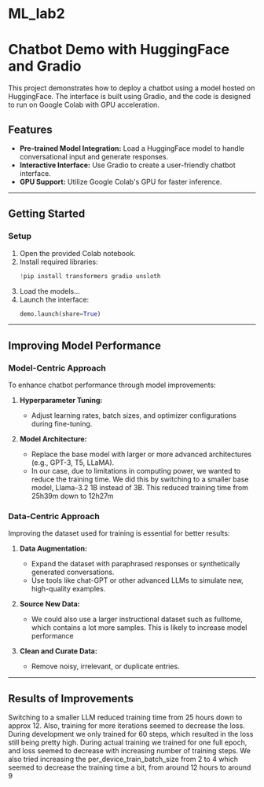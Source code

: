 # ML_lab2
# Chatbot Demo with HuggingFace and Gradio

This project demonstrates how to deploy a chatbot using a model hosted on HuggingFace. The interface is built using Gradio, and the code is designed to run on Google Colab with GPU acceleration.

## Features
- **Pre-trained Model Integration:** Load a HuggingFace model to handle conversational input and generate responses.
- **Interactive Interface:** Use Gradio to create a user-friendly chatbot interface.
- **GPU Support:** Utilize Google Colab's GPU for faster inference.

---

## Getting Started


### Setup
1. Open the provided Colab notebook.
2. Install required libraries:
   ```python
   !pip install transformers gradio unsloth
   ```
3. Load the models...
3. Launch the interface:
   ```python
   demo.launch(share=True)
   ```

---

## Improving Model Performance

### **Model-Centric Approach**
To enhance chatbot performance through model improvements:
1. **Hyperparameter Tuning:**
   - Adjust learning rates, batch sizes, and optimizer configurations during fine-tuning.

2. **Model Architecture:**
   - Replace the base model with larger or more advanced architectures (e.g., GPT-3, T5, LLaMA).
   - In our case, due to limitations in computing power, we wanted to reduce the training time.
     We did this by switching to a smaller base model, Llama-3.2 1B instead of 3B. This reduced training time from 25h39m down to 12h27m


### **Data-Centric Approach**
Improving the dataset used for training is essential for better results:
1. **Data Augmentation:**
   - Expand the dataset with paraphrased responses or synthetically generated conversations.
   - Use tools like chat-GPT or other advanced LLMs to simulate new, high-quality examples.

2. **Source New Data:**
   - We could also use a larger instructional dataset such as fulltome, which contains a lot more samples. This is likely to increase model performance

3. **Clean and Curate Data:**
   - Remove noisy, irrelevant, or duplicate entries.


---

## Results of Improvements

Switching to a smaller LLM reduced training time from 25 hours down to approx 12. Also, training for more iterations seemed to decrease the loss. During development we only trained for 60 steps, which resulted in the loss still being pretty high. During actual training we trained for one full epoch, and loss seemed to decrease with increasing number of training steps. We also tried increasing the per_device_train_batch_size from 2 to 4 which seemed to decrease the training time a bit, from around 12 hours to around 9

